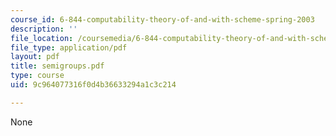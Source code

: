 ```yaml
---
course_id: 6-844-computability-theory-of-and-with-scheme-spring-2003
description: ''
file_location: /coursemedia/6-844-computability-theory-of-and-with-scheme-spring-2003/9c964077316f0d4b36633294a1c3c214_semigroups.pdf
file_type: application/pdf
layout: pdf
title: semigroups.pdf
type: course
uid: 9c964077316f0d4b36633294a1c3c214

---
```

None